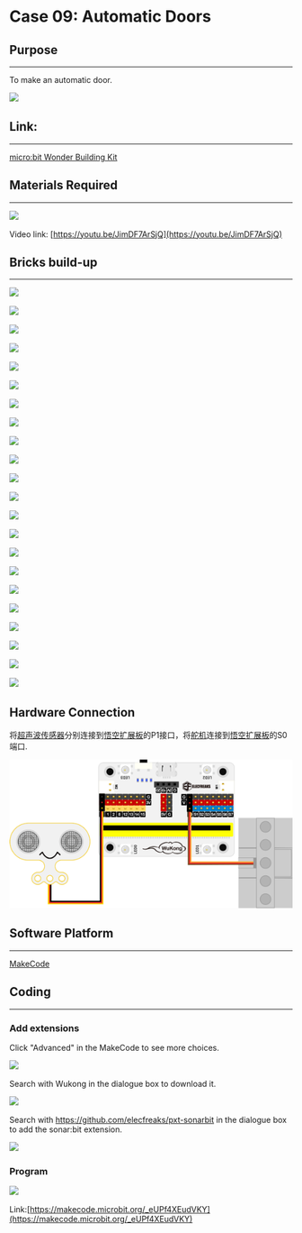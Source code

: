 # Case 09: Automatic Doors

## Purpose
---
To make an automatic door. 
 
![](./images/case-09-01.png)

## Link: 
---
[micro:bit Wonder Building Kit](https://www.elecfreaks.com/micro-bit-wonder-building-kit-without-micro-bit-board.html)

## Materials Required
---
![](./images/case-09-02.png)

Video link:
[https://youtu.be/JimDF7ArSjQ](https://youtu.be/JimDF7ArSjQ)


## Bricks build-up
---


![](./images/step-case-09-01.png)

![](./images/step-case-09-02.png)

![](./images/step-case-09-03.png)

![](./images/step-case-09-04.png)

![](./images/step-case-09-05.png)

![](./images/step-case-09-06.png)

![](./images/step-case-09-07.png)

![](./images/step-case-09-08.png)

![](./images/step-case-09-09.png)

![](./images/step-case-09-10.png)

![](./images/step-case-09-11.png)

![](./images/step-case-09-12.png)

![](./images/step-case-09-13.png)

![](./images/step-case-09-14.png)

![](./images/step-case-09-15.png)

![](./images/step-case-09-16.png)

![](./images/step-case-09-17.png)

![](./images/step-case-09-18.png)

![](./images/step-case-09-19.png)

![](./images/step-case-09-20.png)

![](./images/step-case-09-21.png)

![](./images/step-case-09-22.png)

## Hardware Connection

将[超声波传感器](https://www.elecfreaks.com/sonar-bit-for-micro-bit-ultrasonic-sensor-distance-measuring-3v-5v.html)分别连接到[悟空扩展板](https://www.elecfreaks.com/wukong-board-with-lego-holder-for-micro-bit.html)的P1接口，将[舵机](https://www.elecfreaks.com/geekservo-2kg-360-degrees-compatible-with-lego.html)连接到[悟空扩展板](https://www.elecfreaks.com/wukong-board-with-lego-holder-for-micro-bit.html)的S0端口.

![](./images/Wonder-Building-Kit-case-09-06.png)

## Software Platform
---
[MakeCode](https://makecode.microbit.org/)

## Coding
---
### Add extensions
Click "Advanced" in the MakeCode to see more choices.
 
![](./images/case-01-03.png)

Search with Wukong in the dialogue box to download it. 

![](./images/case-01-04.png)

 Search with https://github.com/elecfreaks/pxt-sonarbit in the dialogue box to add the sonar:bit extension. 

![](./images/case-04-04.png)



### Program
 
![](./images/case-09-03.png)

Link:[https://makecode.microbit.org/_eUPf4XEudVKY](https://makecode.microbit.org/_eUPf4XEudVKY)

